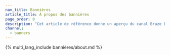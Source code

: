 ```yaml
---
nav_title: Bannières
article_title: À propos des bannières
page_order: 0
description: "Cet article de référence donne un aperçu du canal Braze Banner et des cas d'utilisation courants."
channel:
  - banners
---
```


{% multi_lang_include bannières/about.md %}